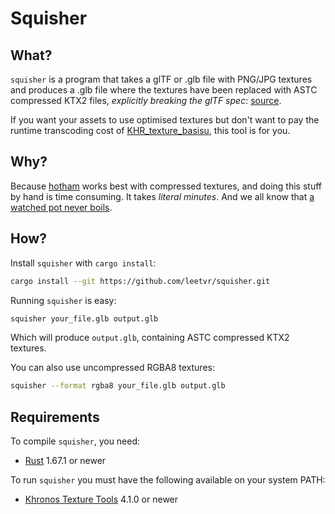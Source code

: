 # Squisher

## What?
`squisher` is a program that takes a glTF or .glb file with PNG/JPG textures and produces a .glb file where the textures have been replaced with ASTC compressed KTX2 files, *explicitly breaking the glTF spec*: [source](https://www.khronos.org/registry/glTF/specs/2.0/glTF-2.0.html#_image_mimetype).

If you want your assets to use optimised textures but don't want to pay the runtime transcoding cost of [KHR_texture_basisu](https://github.com/KhronosGroup/glTF/blob/main/extensions/2.0/Khronos/KHR_texture_basisu/README.md), this tool is for you.

## Why?
Because [hotham](https://github.com/leetvr/hotham) works best with compressed textures, and doing this stuff by hand is time consuming. It takes *literal minutes*. And we all know that [a watched pot never boils](https://www.youtube.com/watch?v=eTFBxp0VW9M).

## How?
Install `squisher` with `cargo install`:

```bash
cargo install --git https://github.com/leetvr/squisher.git
```

Running `squisher` is easy:

```bash
squisher your_file.glb output.glb
```

Which will produce `output.glb`, containing ASTC compressed KTX2 textures.

You can also use uncompressed RGBA8 textures:

```bash
squisher --format rgba8 your_file.glb output.glb
```

## Requirements
To compile `squisher`, you need:
- [Rust](https://rustup.rs/) 1.67.1 or newer

To run `squisher` you must have the following available on your system PATH:
- [Khronos Texture Tools](https://github.khronos.org/KTX-Software/ktxtools) 4.1.0 or newer
